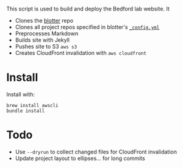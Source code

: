 This script is used to build and deploy the Bedford lab website. It

* Clones the [blotter](https://github.com/blab/blotter) repo
* Clones all project repos specified in blotter's [`_config.yml`](https://github.com/blab/blotter/blob/master/_config.yml)
* Preprocesses Markdown
* Builds site with Jekyll
* Pushes site to S3 `aws s3`
* Creates CloudFront invalidation with `aws cloudfront`

# Install

Install with:
```
brew install awscli
bundle install
```

# Todo

* Use `--dryrun` to collect changed files for CloudFront invalidation
* Update project layout to ellipses... for long commits
